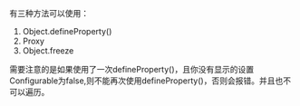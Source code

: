  有三种方法可以使用：
  1. Object.defineProperty()
  2. Proxy
  3. Object.freeze


  需要注意的是如果使用了一次defineProperty()，且你没有显示的设置Configurable为false,则不能再次使用defineProperty()，否则会报错。并且也不可以遍历。
